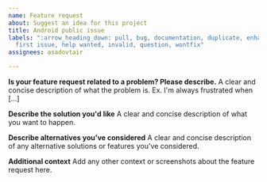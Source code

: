 ```yaml
---
name: Feature request
about: Suggest an idea for this project
title: Android public issue
labels: ":arrow_heading_down: pull, bug, documentation, duplicate, enhancement, good
  first issue, help wanted, invalid, question, wontfix"
assignees: asadovtair

---
```


**Is your feature request related to a problem? Please describe.**
A clear and concise description of what the problem is. Ex. I'm always frustrated when [...]

**Describe the solution you'd like**
A clear and concise description of what you want to happen.

**Describe alternatives you've considered**
A clear and concise description of any alternative solutions or features you've considered.

**Additional context**
Add any other context or screenshots about the feature request here.
